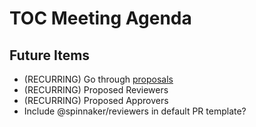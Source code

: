 # TOC Meeting Agenda

## Future Items

- (RECURRING) Go through [proposals](https://github.com/spinnaker/spinnaker/issues?q=is%3Aopen+is%3Aissue+label%3Aproposal)
- (RECURRING) Proposed Reviewers
- (RECURRING) Proposed Approvers
- Include @spinnaker/reviewers in default PR template?